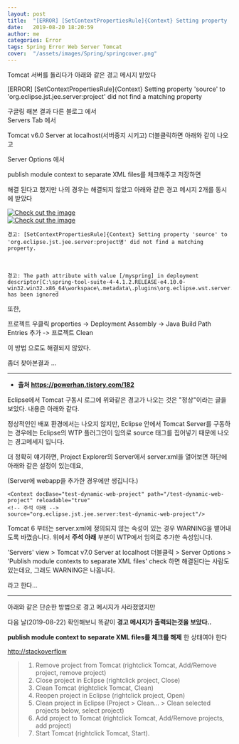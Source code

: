 ```yaml
---
layout: post
title:  "[ERROR] [SetContextPropertiesRule]{Context} Setting property 'source' to 'org.eclipse.jst.jee.server:project' did not find a matching property"
date:   2019-08-20 18:20:59
author: me
categories: Error
tags: Spring Error Web Server Tomcat
cover:  "/assets/images/Spring/springcover.png"
---
```



Tomcat 서버를 돌리다가 아래와 같은 경고 메시지 받았다 <br />

[ERROR] [SetContextPropertiesRule]{Context} Setting property 'source' to 'org.eclipse.jst.jee.server:project' did not find a matching property <br />


구글링 해본 결과 다른 블로그 에서 <br />
Servers Tab 에서 <br />

Tomcat v6.0 Server at localhost(서버중지 시키고) 더블클릭하면 아래와 같이 나오고 <br />

Server Options 에서 <br />

publish module context to separate XML files를 체크해주고 저장하면 <br />

해결 된다고 했지만 나의 경우는 해결되지 않았고 아래와 같은 경고 메시지 2개를 동시에 받았다 <br />

<a href="{{ site.error_img }}/spring_error1.JPG" data-lightbox="falcon9-large" data-title="Check out the image">
  <img src="{{ site.error_img }}/spring_error1.JPG" title="Check out the image">
</a>

<br />

<a href="{{ site.error_img }}/spring_error2.JPG" data-lightbox="falcon9-large" data-title="Check out the image">
  <img src="{{ site.error_img }}/spring_error2.JPG" title="Check out the image">
</a>

```
경고: [SetContextPropertiesRule]{Context} Setting property 'source' to 'org.eclipse.jst.jee.server:project명' did not find a matching property.
```

<br />

```
경고: The path attribute with value [/myspring] in deployment descriptor[C:\spring-tool-suite-4-4.1.2.RELEASE-e4.10.0-win32.win32.x86_64\workspace\.metadata\.plugins\org.eclipse.wst.server.core\tmp2\conf\Catalina\localhost\myspring.xml] has been ignored
```


또한, <br />

프로젝트 우클릭 properties -> Deployment Assembly -> Java Build Path Entries 추가 -> 프로젝트 Clean <br />

이 방법 으로도 해결되지 않았다. <br />

좀더 찾아본결과 ... <br />

<hr />

* __출처 https://powerhan.tistory.com/182__

Eclipse에서 Tomcat 구동시 로그에 위와같은 경고가 나오는 것은 "정상"이라는 글을 보았다. 내용은 아래와 같다. <br />


정상적인인 배포 환경에서는 나오지 않지만, Eclipse 안에서 Tomcat Server를 구동하는 경우에는 Eclipse의 WTP 플러그인이 임의로 source 태그를 집어넣기 때문에 나오는 경고메세지 입니다. <br />



더 정확히 얘기하면, Project Explorer의 Server에서 server.xml을 열어보면 하단에 아래와 같은 설정이 있는데요, <br />

(Server에 webapp을 추가한 경우에만 생깁니다.) <br />

```
<Context docBase="test-dynamic-web-project" path="/test-dynamic-web-project" reloadable="true"  
<!-- 주석 아래 -->
source="org.eclipse.jst.jee.server:test-dynamic-web-project"/>
```

Tomcat 6 부터는 server.xml에 정의되지 않는 속성이 있는 경우 WARNING을 뱉어내도록 바꼈습니다. 위에서 __주석 아래__ 부분이 WTP에서 임의로 추가한 속성입니다. <br />


'Servers' view > Tomcat v7.0 Server at localhost 더블클릭 > Server Options > 'Publish module contexts to separate XML files' check 하면 해결된다는 사람도 있는데요, 그래도 WARNING은 나옵니다. <br />

라고 한다...

<hr />


아래와 같은 단순한 방법으로 경고 메시지가 사라졌었지만 <br />

다음 날(2019-08-22) 확인해보니 똑같이 __경고 메시지가 출력되는것을 보았다..__ <br />

__publish module context to separate XML files를 체크를 해제__ 한 상태여야 한다 <br />

<a href="http://stackoverflow.com/questions/7753409/importing-dynamic-web-project-in-eclipse/7754620#7754620">http://stackoverflow<a>


> 1. Remove project from Tomcat (rightclick Tomcat, Add/Remove project, remove project)
> 2. Close project in Eclipse (rightclick project, Close)
> 3. Clean Tomcat (rightclick Tomcat, Clean)
> 4. Reopen project in Eclipse (rightclick project, Open)
> 5. Clean project in Eclipse (Project > Clean... > Clean selected projects below, select project)
> 6. Add project to Tomcat (rightclick Tomcat, Add/Remove projects, add project)
> 7. Start Tomcat (rightclick Tomcat, Start).
